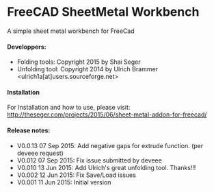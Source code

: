 # FreeCAD SheetMetal Workbench
A simple sheet metal workbench for FreeCad

#### Developpers:
* Folding tools:  Copyright 2015 by Shai Seger
* Unfolding tool: Copyright 2014 by Ulrich Brammer <ulrich1a[at]users.sourceforge.net>

#### Installation
For Installation and how to use, please visit:  
http://theseger.com/projects/2015/06/sheet-metal-addon-for-freecad/

#### Release notes:
* V0.0.13 07 Sep 2015:  Add negative gaps for extrude function. (per deveee request)
* V0.012  07 Sep 2015:  Fix issue submitted by deveee
* V0.010  13 Jun 2015:  Add Ulrich's great unfolding tool. Thanks!!!
* V0.002  12 Jun 2015:  Fix Save/Load issues  
* V0.001  11 Jun 2015:  Initial version
